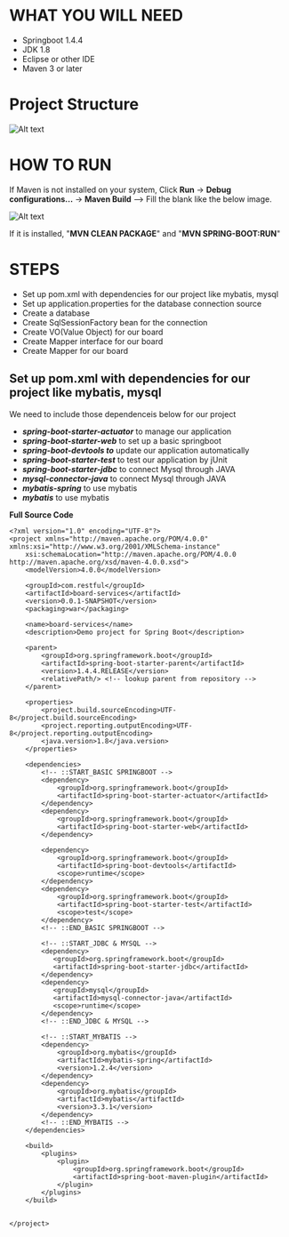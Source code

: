 # WHAT YOU WILL NEED
* Springboot 1.4.4
* JDK 1.8
* Eclipse or other IDE
* Maven 3 or later

# Project Structure
![Alt text](https://user-images.githubusercontent.com/18185890/33229886-86aa27e4-d21b-11e7-9796-5719c976a5f2.PNG)

# HOW TO RUN
If Maven is not installed on your system,
Click **Run** -> **Debug configurations...** -> **Maven Build** --> Fill the blank like the below image.

![Alt text](https://user-images.githubusercontent.com/18185890/33229856-ebad03f6-d21a-11e7-8a16-4b2907c434ba.PNG)

If it is installed,
"**MVN CLEAN PACKAGE**" and "**MVN SPRING-BOOT:RUN**"

# STEPS
* Set up pom.xml with dependencies for our project like mybatis, mysql
* Set up application.properties for the database connection source
* Create a database
* Create SqlSessionFactory bean for the connection
* Create VO(Value Object) for our board
* Create Mapper interface for our board
* Create Mapper for our board

## Set up pom.xml with dependencies for our project like mybatis, mysql
We need to include those dependenceis below for our project
* ***spring-boot-starter-actuator*** to manage our application
* ***spring-boot-starter-web*** to set up a basic springboot
* ***spring-boot-devtools to*** update our application automatically
* ***spring-boot-starter-test*** to test our application by jUnit
* ***spring-boot-starter-jdbc*** to connect Mysql through JAVA
* ***mysql-connector-java*** to connect Mysql through JAVA
* ***mybatis-spring*** to use mybatis
* ***mybatis*** to use mybatis

**Full Source Code**
~~~
<?xml version="1.0" encoding="UTF-8"?>
<project xmlns="http://maven.apache.org/POM/4.0.0" xmlns:xsi="http://www.w3.org/2001/XMLSchema-instance"
	xsi:schemaLocation="http://maven.apache.org/POM/4.0.0 http://maven.apache.org/xsd/maven-4.0.0.xsd">
	<modelVersion>4.0.0</modelVersion>

	<groupId>com.restful</groupId>
	<artifactId>board-services</artifactId>
	<version>0.0.1-SNAPSHOT</version>
	<packaging>war</packaging>

	<name>board-services</name>
	<description>Demo project for Spring Boot</description>

	<parent>
		<groupId>org.springframework.boot</groupId>
		<artifactId>spring-boot-starter-parent</artifactId>
		<version>1.4.4.RELEASE</version>
		<relativePath/> <!-- lookup parent from repository -->
	</parent>

	<properties>
		<project.build.sourceEncoding>UTF-8</project.build.sourceEncoding>
		<project.reporting.outputEncoding>UTF-8</project.reporting.outputEncoding>
		<java.version>1.8</java.version>
	</properties>

	<dependencies>
		<!-- ::START_BASIC SPRINGBOOT -->
		<dependency>
			<groupId>org.springframework.boot</groupId>
			<artifactId>spring-boot-starter-actuator</artifactId>
		</dependency>
		<dependency>
			<groupId>org.springframework.boot</groupId>
			<artifactId>spring-boot-starter-web</artifactId>
		</dependency>

		<dependency>
			<groupId>org.springframework.boot</groupId>
			<artifactId>spring-boot-devtools</artifactId>
			<scope>runtime</scope>
		</dependency>
		<dependency>
			<groupId>org.springframework.boot</groupId>
			<artifactId>spring-boot-starter-test</artifactId>
			<scope>test</scope>
		</dependency>
		<!-- ::END_BASIC SPRINGBOOT -->
		
		<!-- ::START_JDBC & MYSQL -->
		<dependency>
		   <groupId>org.springframework.boot</groupId>
		   <artifactId>spring-boot-starter-jdbc</artifactId>
		</dependency>
		<dependency>
		   <groupId>mysql</groupId>
		   <artifactId>mysql-connector-java</artifactId>
		   <scope>runtime</scope>
		</dependency>
		<!-- ::END_JDBC & MYSQL -->
		
		<!-- ::START_MYBATIS -->
		<dependency>
            <groupId>org.mybatis</groupId>
            <artifactId>mybatis-spring</artifactId>
            <version>1.2.4</version>
        </dependency>
        <dependency>
            <groupId>org.mybatis</groupId>
            <artifactId>mybatis</artifactId>
            <version>3.3.1</version>
        </dependency>
		<!-- ::END_MYBATIS -->
	</dependencies>

	<build>
		<plugins>
			<plugin>
				<groupId>org.springframework.boot</groupId>
				<artifactId>spring-boot-maven-plugin</artifactId>
			</plugin>
		</plugins>
	</build>


</project>
~~~
